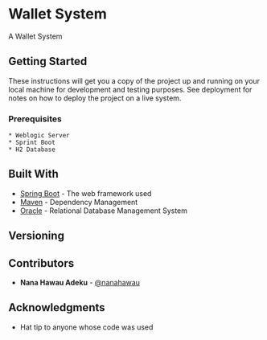 # Wallet System

A Wallet System 

## Getting Started

These instructions will get you a copy of the project up
and running on your local machine for development and
testing purposes. See deployment for notes on how to deploy
the project on a live system.

[comment]: <> (1. Pull/download code from [repository]&#40;https://gitlab.com/ice-team/gt-consumer/ripplenetintegration.git&#41;)

[comment]: <> (2. Download dependencies from Maven on the pom.xml)

[comment]: <> (3. Build and Package deployable .war artefact)

[comment]: <> (4. Run Database scripts present in path: `./ripplenetintegration/dbscripts/dbscripts.sql` on the oracle database)

[comment]: <> (5. Add property source in application.properties by setting spring.config.import value to the absolute path of `.../ripplenetintegration/config/application.yml`)

[comment]: <> (6. Add DEV_HOME property in `logback.xml` to point to any directory to store logs)

[comment]: <> (7. Configure Datasource with JNDI Name `jdbc/ripple`)

[comment]: <> (   on Weblogic Server to point to the oracle database)

[comment]: <> (8. Deploy .war artefact on Weblogic)

### Prerequisites

```
* Weblogic Server
* Sprint Boot
* H2 Database
```

## Built With

* [Spring Boot](https://spring.io/projects/spring-boot) - The web framework used
* [Maven](https://maven.apache.org/) - Dependency Management
* [Oracle](https://rometools.github.io/rome/) - Relational Database Management System

## Versioning

[comment]: <> (We use [Gitlab]&#40;https://gitlab.com/&#41; for versioning. For the versions available, see the [tags on this repository]&#40;https://gitlab.com/ice-team/gt-consumer/ripplenetintegration/-/tags&#41;.)

## Contributors
* **Nana Hawau Adeku** - [@nanahawau](https://github.com/nanahawau)


## Acknowledgments

* Hat tip to anyone whose code was used



